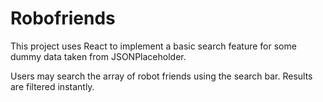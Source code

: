 # Robofriends

This project uses React to implement a basic search feature for some dummy data taken from JSONPlaceholder.

Users may search the array of robot friends using the search bar. Results are filtered instantly.
